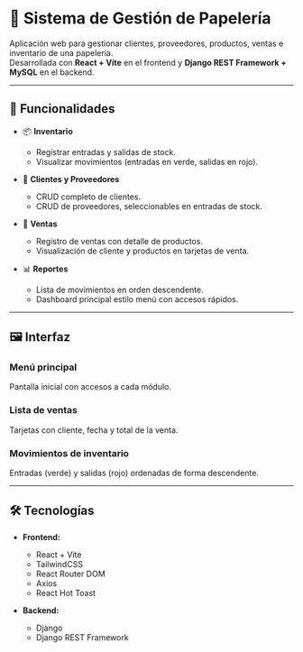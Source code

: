 # 📝 Sistema de Gestión de Papelería

Aplicación web para gestionar clientes, proveedores, productos, ventas e inventario de una papelería.  
Desarrollada con **React + Vite** en el frontend y **Django REST Framework + MySQL** en el backend.

---

## 🚀 Funcionalidades

- 📦 **Inventario**  
  - Registrar entradas y salidas de stock.  
  - Visualizar movimientos (entradas en verde, salidas en rojo).  

- 👥 **Clientes y Proveedores**  
  - CRUD completo de clientes.  
  - CRUD de proveedores, seleccionables en entradas de stock.  

- 🛒 **Ventas**  
  - Registro de ventas con detalle de productos.  
  - Visualización de cliente y productos en tarjetas de venta.  

- 📊 **Reportes**  
  - Lista de movimientos en orden descendente.  
  - Dashboard principal estilo menú con accesos rápidos.  

---

## 🖼️ Interfaz

### Menú principal
Pantalla inicial con accesos a cada módulo.  


### Lista de ventas
Tarjetas con cliente, fecha y total de la venta.  


### Movimientos de inventario
Entradas (verde) y salidas (rojo) ordenadas de forma descendente.  


---

## 🛠️ Tecnologías

- **Frontend:**  
  - React + Vite  
  - TailwindCSS  
  - React Router DOM  
  - Axios  
  - React Hot Toast  

- **Backend:**  
  - Django  
  - Django REST Framework
